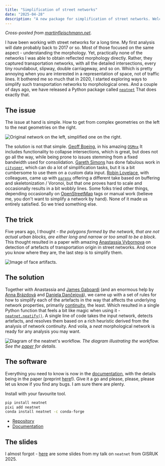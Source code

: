 ```yaml
---
title: "Simplification of street networks"
date: "2025-04-28"
description: "A new package for simplification of street networks. Welcome neatnet!"
---
```

_Cross-posted from [martinfleischmann.net](https://martinfleischmann.net/simplification-of-street-networks/)._

I have been working with street networks for a long time. My first analysis will date probably back to 2017 or so. Most of those focused on the same aspect - understanding the morphology. Yet, practically none of the networks I was able to obtain reflected morphology directly. Rather, they captured transportation networks, with all the detailed intersections, every tiny roundabout, slipway, double carriageway, and so on. Which is pretty annoying when you are interested in a representation of space, not of traffic lines. It bothered me so much that in 2020, I started exploring ways to simplify such transportation networks to morphological ones. And a couple of days ago, we have released a Python package called [`neatnet`](https://uscuni.org/neatnet) That does exactly that.

## The issue

The issue at hand is simple. How to get from complex geometries on the left to the neat geometries on the right.

![Original network on the left, simplified one on the right.](../../images/neatnet.png)


The solution is not that simple. [Geoff Boeing](https://geoffboeing.com), in his amazing [`OSMnx`](https://osmnx.readthedocs.io) It includes functionality to collapse intersections, which is great, but does not go all the way, while being prone to issues stemming from a fixed bandwidth used for consolidation. [Gareth Simons](https://blog.benchmarkurbanism.com) has done fabulous work in [`cityseer`](https://cityseer.benchmarkurbanism.com), which can do a lot of simplification tasks, but it is a bit cumbersome to use them on a custom data input. [Robin Lovelace](https://www.robinlovelace.net), with colleagues, came up with [`parenx`](https://github.com/anisotropi4/parenx) offering a different take based on buffering and skeletonization / Voronoi, but that one proves hard to scale and occasionally results in a bit wobbly lines. Some folks tried other things, depending occasionally on [OpenStreetMap](https://openstreetmap.org) tags or manual work (believe me, you don't want to simplify a network by hand). None of it made us entirely satisfied. So we tried something else.

## The trick

Five years ago, I thought - _the polygons formed by the network, that are not actual urban blocks, are either long and narrow or too small to be a block_. This thought resulted in a paper with amazing [Anastassia Vybornova](https://github.com/anastassiavybornova) on detection of artefacts of transportation origin in street networks. And once you know where they are, the last step is to simplify them.

![Image of face artifacts.](../../images/face_artifacts.png)

## The solution

Together with Anastassia and [James Gaboardi](https://github.com/jGaboardi) (and an enormous help by [Anna Brázdová](https://github.com/Kryndlea) and [Daniela Dančejová](https://github.com/dancejod)), we came up with a set of rules for how to simplify each of the artefacts in the way that affects the underlying network properties, primarily [continuity](https://docs.momepy.org/en/stable/user_guide/graph/coins.html), the least. Which resulted in a single Python function that feels a bit like magic when using it - [`neatnet.neatify()`](https://uscuni.org/neatnet/generated/neatnet.neatify.html). A single line of code takes the input network, detects artefacts, and resolves them based on a rich heuristic derived from the analysis of network continuity. And voila, a _neat_ morphological network is ready for any analysis you may want.

![Diagram of the neatnet's workflow.](../../images/neatnet_diagram.png)
_The diagram illustrating the workflow. See the [paper](https://arxiv.org/abs/2504.16198) for details._

## The software

Everything you need to know is now in the [documentation](https://uscuni.org/neatnet), with the details being in the paper (preprint [here](https://arxiv.org/abs/2504.16198)!). Give it a go and please, please, please let us know if you find any bugs. I am sure there are plenty.

Install with your favourite tool.

```sh
pip install neatnet
pixi add neatnet
conda install neatnet -c conda-forge
```

- [Repository](https://github.com/uscuni/neatnet)
- [Documentation](https://uscuni.org/neatnet)

## The slides

I almost forgot - [here](https://uscuni.org/talks/slides/202504_GISRUK_simplification.html) are some slides from my talk on `neatnet` from GISRUK 2025.

